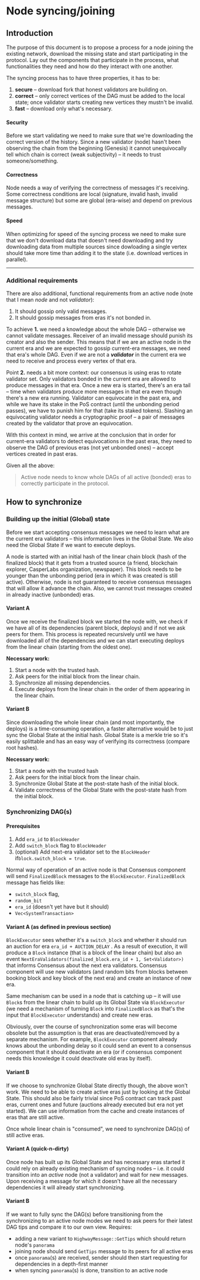 # Node syncing/joining

## Introduction ##

The purpose of this document is to propose a process for a node joining the existing network, download the missing state and start participating in the protocol. Lay out the components that participate in the process, what functionalities they need and how do they interact with one another.

The syncing process has to have three properties, it has to be:

1. **secure** – download fork that honest validators are building on.
2. **correct** – only correct vertices of the DAG must be added to the local state; once validator starts creating new vertices they mustn't be invalid.
3. **fast** – download only what's necessary.

#### Security ####

Before we start validating we need to make sure that we're downloading the correct version of the history. Since a new validator (node) hasn't been observing the chain from the beginning (Genesis) it cannot unequivocally tell which chain is correct (weak subjectivity) – it needs to trust someone/something.  

#### Correctness ####

Node needs a way of verifying the correctness of messages it's receiving. Some correctness conditions are local (signature, invalid hash, invalid message structure) but some are global (era-wise) and depend on previous messages.

#### Speed ####

When optimizing for speed of the syncing process we need to make sure that we don't download data that doesn't need downloading and try downloading data from multiple sources since dowloading a single vertex should take more time than adding it to the state (i.e. download vertices in parallel).

---------------------------------

### Additional requirements ###

There are also additional, functional requirements from an active node (note that I mean *node* and not *validator*):

1. It should gossip only valid messages.
2. It should gossip messages from eras it's not bonded in.

To achieve **1.** we need a knowledge about the whole DAG – otherwise we cannot validate messages. Receiver of an invalid message should punish its creator and also the sender. This means that if we are an active node in the current era and we are expected to gossip current-era messages, we need that era's whole DAG. Even if we are not a ***validator*** in the current era we need to receive and process every vertex of that era.

Point **2.** needs a bit more context: our consensus is using eras to rotate validator set. Only validators bonded in the current era are allowed to produce messages in that era. Once a new era is started, there's an era tail – time when validators produce more messages in that era even though there's a new era running. Validator can equivocate in the past era, and while we have its stake in the PoS contract (until the unbonding period passes), we have to punish him for that (take its staked tokens). Slashing an equivocating validator needs a cryptographic proof – a pair of messages created by the validator that prove an equivocation. 

With this context in mind, we arrive at the conclusion that in order for current-era validators to detect equivocations in the past eras, they need to observe the DAG of previous eras (not yet unbonded ones) – accept vertices created in past eras.

Given all the above:

> Active node needs to know whole DAGs of all active (bonded) eras to correctly participate in the protocol.

## How to synchronize ##

### Building up the initial (Global) state ###

Before we start accepting consensus messages we need to learn what are the current era validators – this information lives in the Global State. We also need the Global State if we want to execute deploys. 

A node is started with an initial hash of the linear chain block (hash of the finalized block) that it gets from a trusted source (a friend, blockchain explorer, CasperLabs organization, newspaper). This block needs to be younger than the unbonding period (era in which it was created is still active). Otherwise, node is not guaranteed to receive consensus messages that will allow it advance the chain. Also, we cannot trust messages created in already inactive (unbonded) eras.

#### Variant A ####

Once we receive the finalized block we started the node with, we check if we have all of its dependencies (parent block, deploys) and if not we ask peers for them. This process is repeated recursively until we have downloaded all of the dependencies and we can start executing deploys from the linear chain (starting from the oldest one).

**Necessary work:**

1. Start a node with the trusted hash.
2. Ask peers for the initial block from the linear chain.
3. Synchronize all missing dependencies.
4. Execute deploys from the linear chain in the order of them appearing in the linear chain.

#### Variant B ####

Since downloading the whole linear chain (and most importantly, the deploys) is a time-consuming operation, a faster alternative would be to just sync the Global State at the initial hash. Global State is a merkle trie so it's easily splittable and has an easy way of verifying its correctness (compare root hashes).

**Necessary work:**

1. Start a node with the trusted hash
2. Ask peers for the initial block from the linear chain.
3. Synchronize Global State at the post-state hash of the initial block.
4. Validate correctness of the Global State with the post-state hash from the initial block.

### Synchronizing DAG(s) ###

#### Prerequisites ####

1. Add `era_id` to `BlockHeader`
2. Add `switch_block` flag to `BlockHeader`
3. (optional) Add next-era validator set to the `BlockHeader` if`block.switch_block = true`.

Normal way of operation of an active node is that Consensus component will send `FinalizedBlock` messages to the `BlockExecutor`. `FinalizedBlock` message has fields like:

* `switch_block` flag,
* `random_bit`
* `era_id` (doesn't yet have but it should)
* `Vec<SystemTransaction>`

#### Variant A (as defined in previous section) #### 

`BlockExecutor` sees whether it's a `switch_block` and whether it should run an auction for era `era_id + AUCTION_DELAY` . As a result of execution, it will produce a `Block` instance (that is a block of the linear chain) but also an event `NextEraValidators(finalized_block.era_id + 1, Set<Validator>)` that informs Consensus about the next era validators. Consensus component will use new validators (and random bits from blocks between booking block and key block of the next era) and create an instance of new era.

Same mechanism can be used in a node that is catching up – it will use `Block`s from the linear chain to build up its Global State via `BlockExecutor` (we need a mechanism of turning `Block` into `FinalizedBlock` as that's the input that `BlockExecutor` understands) and create new eras. 

Obviously, over the course of synchronization some eras will become obsolete but the assumption is that eras are deactivated/removed by a separate mechanism. For example, `BlockExecutor` component already knows about the unbonding delay so it could send an event to a consensus component that it should deactivate an era (or if consensus component needs this knowledge it could deactivate old eras by itself).

#### Variant B ####

If we choose to synchronize Global State directly though, the above won't work. We need to be able to create active eras just by looking at the Global State. This should also be fairly trivial since PoS contract can track past eras, current ones and future (auctions already executed but era not yet started). We can use information from the cache and create instances of eras that are still active.

Once whole linear chain is "consumed", we need to synchronize DAG(s) of still active eras.

#### Variant A (quick-n-dirty) ####

Once node has built up its Global State and has necessary eras started it could rely on already existing mechanism of syncing nodes – i.e. it could transition into an *active* node (not a validator) and wait for new messages. Upon receiving a message for which it doesn't have all the necessary dependencies it will already start synchronizing.

#### Variant B

If we want to fully sync the DAG(s) before transitioning from the synchronizing to an active node modes we need to ask peers for their latest DAG tips and compare it to our own view. Requires:

* adding a new variant to `HighwayMessage::GetTips` which should return node's `panorama`
* joining node should send `GetTips` message to its peers for all active eras
* once `panorama`(s) are received, sender should then start requesting for dependencies in a depth-first manner 
* when syncing `panorama`(s) is done, transition to an active node
